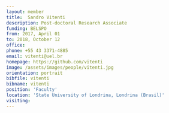 ```yaml
---
layout: member
title:  Sandro Vitenti
description: Post-doctoral Research Associate
funding: BELSPO
from: 2017, April 01
to: 2018, October 12
office: 
phone: +55 43 3371-4885
email: vitenti@uel.br
homepage: https://github.com/vitenti
image: /assets/images/people/vitenti.jpg
orientation: portrait
bibfile: vitenti
bibname: vitenti
position: 'Faculty'
location: 'State University of Londrina, Londrina (Brasil)'
visiting:
---
```


